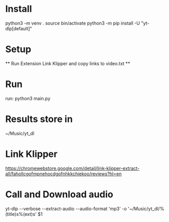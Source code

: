 # Install
python3 -m venv .
source bin/activate
python3 -m pip install -U "yt-dlp[default]"

# Setup
** Run Extension Link Klipper and copy links to video.txt **

# Run
run: python3 main.py


# Results store in
~/Music/yt_dl

# Link Klipper
https://chromewebstore.google.com/detail/link-klipper-extract-all/fahollcgofmpnehocdgofnhkkchiekoo/reviews?hl=en

# Call and Download audio
yt-dlp --verbose --extract-audio --audio-format 'mp3'  -o '~/Music/yt_dl/%(title)s%(ext)s' $1

